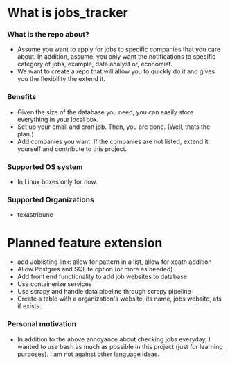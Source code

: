 # What is jobs_tracker

### What is the repo about?
- Assume you want to apply for jobs to specific companies that you care about. In addition, assume, you only want the notifications to specific category of jobs, example, data analyst or, economist. 
- We want to create a repo that will allow you to quickly do it and gives you the flexibility the extend it.

### Benefits
- Given the size of the database you need, you can easily store everything in your local box.
- Set up your email and cron job. Then, you are done. (Well, thats the plan.)
- Add companies you want. If the companies are not listed, extend it yourself and contribute to this project.

### Supported OS system
- In Linux boxes only for now.

### Supported Organizations
- texastribune

# Planned feature extension
- add Joblisting link: allow for pattern in  a list, allow for xpath addition
- Allow Postgres and SQLite option (or more as needed)
- Add front end functionality to add job websites to database
- Use containerize services
- Use scrapy and handle data pipeline through scrapy pipeline
- Create a table with a organization's website, its name, jobs website, ats if exists.

### Personal motivation
- In addition to the above annoyance about checking jobs everyday, I wanted to use bash as much as possible in this project (just for learning purposes). I am not against other language ideas.
